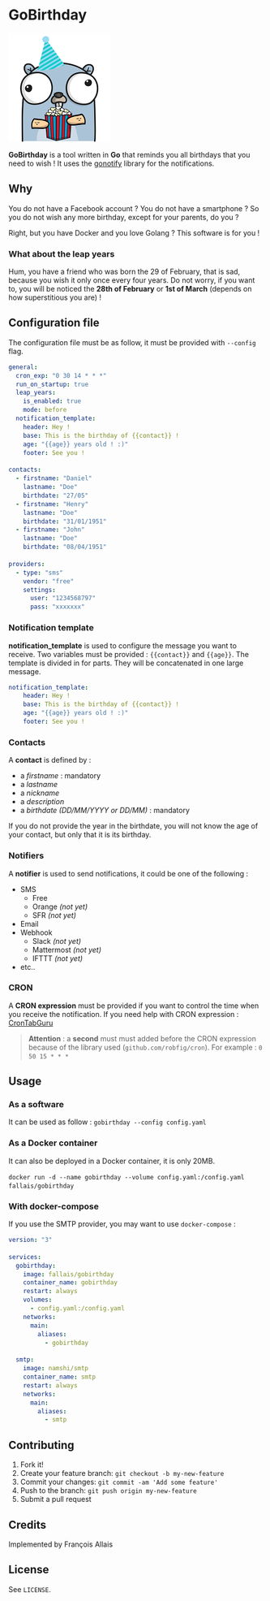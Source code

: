 # GoBirthday

![Birthday](https://github.com/fallais/gobirthday/blob/master/assets/gobirthday.png)

**GoBirthday** is a tool written in **Go** that reminds you all birthdays that you need to wish ! It uses the [gonotify](https://github.com/fallais/gonotify) library for the notifications.

## Why

You do not have a Facebook account ? You do not have a smartphone ? So you do not wish any more birthday, except for your parents, do you ?

Right, but you have Docker and you love Golang ? This software is for you !

### What about the leap years

Hum, you have a friend who was born the 29 of February, that is sad, because you wish it only once every four years. Do not worry, if you want to, you will be noticed the **28th of February** or **1st of March** (depends on how superstitious you are) !

## Configuration file

The configuration file must be as follow, it must be provided with `--config` flag.

```yaml
general:
  cron_exp: "0 30 14 * * *"
  run_on_startup: true
  leap_years:
    is_enabled: true
    mode: before
  notification_template:
    header: Hey !
    base: This is the birthday of {{contact}} !
    age: "{{age}} years old ! :)"
    footer: See you !

contacts:
  - firstname: "Daniel"
    lastname: "Doe"
    birthdate: "27/05"
  - firstname: "Henry"
    lastname: "Doe"
    birthdate: "31/01/1951"
  - firstname: "John"
    lastname: "Doe"
    birthdate: "08/04/1951"

providers:
  - type: "sms"
    vendor: "free"
    settings:
      user: "1234568797"
      pass: "xxxxxxx"
```

### Notification template

**notification_template** is used to configure the message you want to receive. Two variables must be provided : `{{contact}}` and `{{age}}`. The template is divided in for parts. They will be concatenated in one large message.

```yaml
notification_template:
    header: Hey !
    base: This is the birthday of {{contact}} !
    age: "{{age}} years old ! :)"
    footer: See you !
```

### Contacts

A **contact** is defined by :

- a *firstname* : mandatory
- a *lastname*
- a *nickname*
- a *description*
- a *birthdate (DD/MM/YYYY or DD/MM)* : mandatory

If you do not provide the year in the birthdate, you will not know the age of your contact, but only that it is its birthday.

### Notifiers

A **notifier** is used to send notifications, it could be one of the following :

- SMS
  - Free
  - Orange *(not yet)*
  - SFR *(not yet)*
- Email
- Webhook
  - Slack *(not yet)*
  - Mattermost *(not yet)*
  - IFTTT *(not yet)*
- etc..

### CRON

A **CRON expression** must be provided if you want to control the time when you receive the notification. If you need help with CRON expression : [CronTabGuru](https://crontab.guru/)

> **Attention** : a **second** must must added before the CRON expression because of the library used (`github.com/robfig/cron`). For example : `0 50 15 * * *`

## Usage

### As a software

It can be used as follow : `gobirthday --config config.yaml`

### As a Docker container

It can also be deployed in a Docker container, it is only 20MB.

`docker run -d --name gobirthday --volume config.yaml:/config.yaml fallais/gobirthday`

### With docker-compose

If you use the SMTP provider, you may want to use `docker-compose` :

```yaml
version: "3"

services:
  gobirthday:
    image: fallais/gobirthday
    container_name: gobirthday
    restart: always
    volumes:
      - config.yaml:/config.yaml
    networks:
      main:
        aliases:
          - gobirthday
  
  smtp:
    image: namshi/smtp
    container_name: smtp
    restart: always
    networks:
      main:
        aliases:
          - smtp
```

## Contributing

1. Fork it!
2. Create your feature branch: `git checkout -b my-new-feature`
3. Commit your changes: `git commit -am 'Add some feature'`
4. Push to the branch: `git push origin my-new-feature`
5. Submit a pull request

## Credits

Implemented by François Allais

## License

See `LICENSE`.